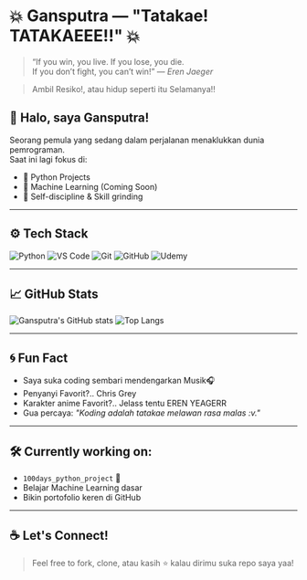 # 💥 Gansputra — "Tatakae! TATAKAEEE!!" 💥

> “If you win, you live. If you lose, you die.  
> If you don’t fight, you can’t win!”
> — *Eren Jaeger*

> Ambil Resiko!, atau hidup seperti itu Selamanya!!

## 👋 Halo, saya Gansputra!
Seorang pemula yang sedang dalam perjalanan menaklukkan dunia pemrograman.  
Saat ini lagi fokus di:
- 🐍 Python Projects
- 🤖 Machine Learning (Coming Soon)
- 🧠 Self-discipline & Skill grinding

---

## ⚙️ Tech Stack
![Python](https://img.shields.io/badge/Python-FFD43B?style=for-the-badge&logo=python&logoColor=blue)
![VS Code](https://img.shields.io/badge/Editor-VSCode-007ACC?style=for-the-badge&logo=visual-studio-code&logoColor=white)
![Git](https://img.shields.io/badge/Git-F05032?style=for-the-badge&logo=git&logoColor=white)
![GitHub](https://img.shields.io/badge/GitHub-181717?style=for-the-badge&logo=github&logoColor=white)
![Udemy](https://img.shields.io/badge/Udemy-A435F0?style=for-the-badge&logo=udemy&logoColor=white)

---

## 📈 GitHub Stats

![Gansputra's GitHub stats](https://github-readme-stats.vercel.app/api?username=Gansputra&show_icons=true&theme=tokyonight)
![Top Langs](https://github-readme-stats.vercel.app/api/top-langs/?username=Gansputra&layout=compact&theme=tokyonight)

---

## 🌀 Fun Fact
- Saya suka coding sembari mendengarkan Musik🎧
- Penyanyi Favorit?.. Chris Grey  
- Karakter anime Favorit?.. Jelass tentu EREN YEAGERR  
- Gua percaya: *"Koding adalah tatakae melawan rasa malas :v."*

---

## 🛠️ Currently working on:
- `100days_python_project` 🐍
- Belajar Machine Learning dasar
- Bikin portofolio keren di GitHub

---

## ☕ Let's Connect!
> Feel free to fork, clone, atau kasih ⭐ kalau dirimu suka repo saya yaa!


